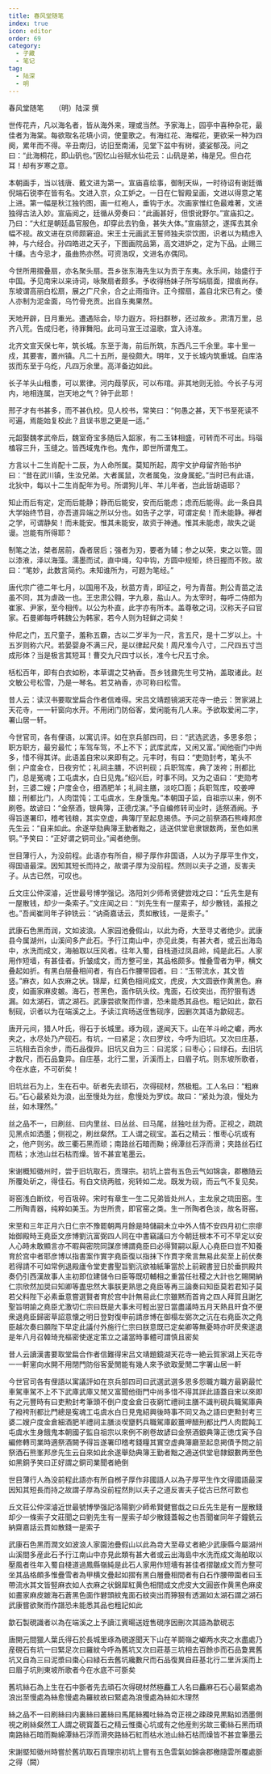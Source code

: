 ```yaml
---
title: 春风堂随笔
index: true
icon: editor
order: 69
category:
  - 子藏
  - 笔记
tag:
  - 陆深
  - 明
---
```


春风堂随笔　　（明）陆深 撰  

世传花卉，凡以海名者，皆从海外来，理或当然。予家海上，园亭中喜种杂花，最佳者为海棠。每欲取名花填小词，使童歌之。有海红花、海榴花，更欲采一种为四阕，累年而不得。辛丑南归，访旧至南浦，见堂下盆中有树，婆娑郁茂。问之曰：“此海桐花，即山矾也。”因忆山谷赋水仙花云：山矾是弟，梅是兄。但白花耳！却有岁寒之意。  

本朝画手，当以钱唐、戴文进为第一。宣庙喜绘事，御制天纵，一时待诏有谢廷循倪端石锐李在皆有名。文进入京，众工妒之。一日在仁智殿呈画，文进以得意之笔上进。第一幅是秋江独钓图，画一红袍人，垂钩于水。次画家惟红色最难著，文进独得古法入妙。宣庙阅之，廷循从旁奏曰：“此画甚好，但恨讹野尔。”宣庙扣之。乃曰：“大红是朝廷晶官服色，却穿此去钓鱼，甚失大体。”宣庙颔之，遂挥去其余幅不视。故文进在京师颇窘迫。宋王士元画武王誓师独夫崇饮图，识者以为精虑入神，与六经合。孙四皓进之天子，下图画院品第，高文进妒之，定为下品。止赐三十缣。古今忌才，虽曲热亦然。可资浩叹，文进名亦偶同。  

今世所用摺叠扇，亦名聚头扇。吾乡张东海先生以为贡于东夷。永乐间，始盛行于中国。予见南宋以来诗词，咏聚扇者颇多。予收得杨妹子所写绢扇面，摺痕尚存。东坡谓高丽白松扇，展之广尺余，合之止雨指许。正今摺扇，盖自北宋已有之。倭人亦制为泥金面，乌竹骨充贡。出自东夷果然。  

天地开辟，日月重光。遭遇际会，毕力遐方。将扫群秽，还过故乡。肃清万里，总齐八荒。告成归老，待罪舞阳。此司马宣王过温歌，宜入诗准。  

北齐文宣天保七年，筑长城。东至于海，前后所筑，东西凡三千余里。率十里一戍，其要害，置州镇。凡二十五所，是役颇大。明年，又于长城内筑重城。自库洛拔而东至于乌纥，凡四万余里。高洋备边如此。  

长子羊头山租黍，可以累律。河内葭莩灰，可以布琯。非其地则无验。今长子与河内，地相连属，岂天地之气？钟于此耶！  

邢子才有书甚多，而不甚仇校。见人校书，常笑曰：“何愚之甚，天下书至死读不可遍，焉能始复校此？且误书思之更是一适。”  

元韶娶魏孝武帝后，魏室奇宝多随后入韶家，有二玉钵相盛，可转而不可出。玛瑙榼容三升，玉缝之。皆西域鬼作也。鬼作，即世所谓鬼工。  

方言以十二生肖配十二辰，为人命所属。莫知所起，周宇文护母留齐贻书护曰：“昔在武川镇，生汝兄弟。大者属鼠，次者属兔，汝身属蛇。”当时已有此语，北狄中，每以十二生肖配年为号。所谓狗儿年、羊儿年者，岂此皆胡语耶？  

知止而后有定，定而后能静；静而后能安，安而后能虑；虑而后能得。此一条自具大学始终节目，亦吾道异端之所以分也。如告子之学，可谓定矣！而未能静。禅者之学，可谓静矣！而未能安。惟其未能安，故资于神通。惟其未能虑，故失之诞谩。岂能有所得耶？  

制笔之法，桀者居前，毳者居后；强者为刃，要者为辅；参之以荣，束之以管。固以漆液，泽以海藻。濡墨而试，直中绳，勾中钩，方圆中规矩，终日握而不败。故曰：“笔妙，此数言简约。未知谁所为，可题为笔经。”  

唐代宗广德二年七月，以国用不及，秋苗方青，即征之，号为青苗。荆公青苗之法虽不同，其为虐政一也。王忠肃公翱，字九皋，盐山人。为太宰时，每呼二侍郎为崔家、尹家，至今相传。以公为朴直，此字亦有所本。盖尊敬之词，汉称天子曰官家。石曼卿每呼韩魏公为韩家，若今人则为轻鲜之词矣！  

仲尼之门，五尺童子，羞称五霸，古以二岁半为一尺，言五尺，是十二岁以上。十五岁则称六尺。若晏婴身不满三尺，是以律起尺矣！周尺准今八寸，二尺四五寸岂成形体？当是极言其短耳！曹交九尺四寸以长，准今七尺五寸余。  

栝松百年，即有白衣如粉，本草谓之艾衲香。吾乡钱鼐先生号艾衲，盖取诸此。赵文敏公号松雪，乃是一琴名。若艾衲香，亦可称曰松雪。  

昔人云：读汉书要取堂扁合作者信难得。宋吕文靖题镜湖天花寺一绝云：贺家湖上天花寺，一一轩窗向水开。不用闭门防俗客，爱闲能有几人来。予欲取爱闲二字，署山居一轩。  

今世官司，各有俚语，以寓讥评。如在京兵部四司，曰：“武选武选，多思多怨；职方职方，最穷最忙；车驾车驾，不上不下；武库武库，又闲又富。”闻他衙门中尚多，惜不得其详。此语盖自宋以来即有之。元丰时，有曰：“吏勋封考，笔头不倒；户度金仓，日夜穷忙；礼祠主膳，不识判砚；兵职驾库，典了泼袴；刑都比门，总是冤魂；工屯虞水，白日见鬼。”绍兴后，时事不同。又为之语曰：“吏勋考封，三婆二嫂；户度金仓，细酒肥羊；礼祠主膳，淡吃□面；兵职驾库，咬姜呷醋；刑都比门，人肉馄饨；工屯虞水，生身饿鬼。”本朝国子监，自祖宗以来，例不刷卷。故谚曰：“金祭酒，银典簿，正德戊演。”予自编修转司业时，适祭酒阙。予得旨遂署印，稽考钱粮，其实空虚，典簿厅至起息揭债。予问之前祭酒石熊峰邦彦先生云：“自来如此。余遂举劾典簿王勤者黜之，适送供堂皂隶银数两，至色如黑铜。”予笑曰：“正好谓之铜司业。”闻者绝倒。  

世目薄行人，为没前程。此语亦有所自，柳子厚作非国语，人以为子厚平生作文，得国语最深。因知其短长而持之，故谓子厚为没前程。然则以夫子之道，反害夫子。从古已然，可叹也。  

丘文庄公仲深濬，近世最号博学强记。洛阳刘少师希贤健尝戏之曰：“丘先生是有一屋散钱，却少一条索子。”文庄闻之曰：“刘先生有一屋索子，却少散钱，盖报之也。”吾闻崔同年子钟铣云：“讷斋嘉话云，贯如散钱，一是索子。”  

武康石色黑而润，文如波浪。人家园池叠假山，以此为奇，大至寻丈者绝少。武康县今属湖州，山溪间多产此石。予行江南山中，亦见此类，有甚大者，或云出海岛中，水洗而成文，海舶取以压风者。往年入蜀，自栈道过凤县岭，纯是此石。人家用作短墙，有甚佳者。折皱成文，而方整可坐，其品格颇多。惟叠雪者为甲，横文叠起如折。有黑白层叠相间者，有白石作腰带园者。曰：“玉带流水，其文皆竖。”麻衣，如人衣麻之状。锦犀，红黄色相间成文，虎皮，大文圆嵌作黄黑色。麻皮，如画家麻皮皴。海石，苍黑色，面作矾头纹。鬼面，石纹突出，而狞狠有透漏。如太湖石，谓之湖石。武康尝欲聚而作谱，恐未能悉其品也。粗记如此，歙石制砚，识者以为在端溪之上。予读江宾旸送侄售砚序，因删次其语为歙砚志。  

唐开元间，猎人叶氏，得石于长城里。琢为砚，遂闻天下。山在羊斗岭之巘，两水夹之，水尽处乃产砚石。有坑，一曰紧足；次曰罗纹，今呼为旧坑。又次曰庄基，三坑相去百余步，而石品復异。旧坑又自为三：曰泥浆；曰枣心；曰绿石。去旧坑才数尺，而石品敻异。自庄基，北行二里，沂溪而上，曰眉子坑。则东坡所歌者，今在水底，不可斫矣！  

旧坑丝石为上，生在石中。斫者先去顽石，次得砚材，然极粗。工人名曰：“粗麻石。”石心最紧处为浪，出至慢处为丝，愈慢处为罗纹。故曰：“紧处为浪，慢处为丝，如木理然。”  

丝之品不一，曰刷丝、曰内里丝、曰丛丝、曰马尾，丝独吐丝为奇。正视之，疏疏见黑点如洒墨；侧视之，刷丝粲然。工人谓之砚宝。盖石之精云：惟枣心坑或有之，他产则劣。故三衢石黑而顽；南路丝石暗而黝；绵潭丝石浮而滑；夹路丝石红而枯；水池山丝石枯而燥。皆不甚宜笔墨云。  

宋谢概知徽州时，尝于旧坑取石，贡理宗。初坑上尝有五色云气如锦衾，郡檄随云所覆处斫之，得佳石。有白文绕两舷，宛转如二龙。既发为砚，而云气不复见矣。  

哥窑浅白断纹，号百圾碎。宋时有章生一生二兄弟皆处州人，主龙泉之琉田窑。生二所陶青器，纯粹如美玉。为世所贵，即官窑之类。生一所陶者色淡，故名哥窑。  

宋至和三年正月六日仁宗不豫罷朝两月餘是時儲嗣未立中外人情不安四月初仁宗瘳始御殿時王堯臣文彦博劉沆富弼四人同在中書竊議曰方今朝廷根本不可不早定以安人心時未敢顯言亦不暇與密院同謀彦博謂堯臣曰必得賢嗣以厭人心堯臣曰豈不知養育於宫中者耶彦博以指書案作實字堯臣復以指抹下作貫字衆言無易此矣至上前伏奏若得請不可如常例退殿廬令堂吏書聖旨劉沆欲袖紙筆當於上前親書翌日於垂拱殿共奏仍引西漢故事人主初即位建儲令曰臣等既叨輔相之重當任社稷之大計也乞賜開納仁宗欣然加奨曰知卿等盡忠然大事朕更熟思之堯臣等再三論奏曰知臣莫若君知子莫若父料陛下必素垂意嘗選賢者育於宫中計無易此仁宗雖黙而首肯之四人拜賀且謝乞聖旨明諭之堯臣尤激切仁宗曰既是大事未可輕出翌日當盡議時五月天熱且旰食不便衆退堯臣歸密草詔意懐之明日登對復申前請彦博在御榻左弼次之沆在右堯臣次之堯臣越次奏曰願陛下早定此議付外施行仁宗曰朕意既已定矣卿等無憂時亦旰昃衆遂退是年八月召韓琦充樞密使遂定策立之議當時事體可謂慎且密矣  

昔人云讀漢書要取堂扁合作者信難得宋吕文靖題鏡湖天花寺一絶云賀家湖上天花寺一一軒窻向水開不用閉門防俗客愛閒能有幾人來予欲取愛閒二字署山居一軒  

今世官司各有俚語以寓議評如在京兵部四司曰武選武選多恩多怨職方職方最窮最忙車駕車駕不上不下武庫武庫又閒又富聞他衙門中尚多惜不得其詳此語蓋自宋以來即有之元豐時有曰吏勲封考筆頭不倒户度金倉日夜窮忙禮祠主膳不識判硯兵職駕庫典了襏袴刑都比門總是寃魂工屯虞水白日見鬼紹興後時事不同又為之語曰吏勲封考三婆二嫂户度金倉細酒肥羊禮祠主膳淡喫齏麫兵職駕庫齩薑呷醋刑都比門人肉餛飩工屯虞水生身餓鬼本朝國子監自祖宗以來例不刷卷故諺曰金祭酒銀典簿正徳戊寅予自編修轉司業時適祭酒闕予得旨遂署印稽考錢糧其實空虚典簿廳至起息掲債予問之前祭酒石熊峯邦彦先生云自來如此余遂舉劾典簿王勤者黜之適送供堂皂隸銀數两至色如黑銅予笑曰正好謂之銅司業聞者絶倒  

世目薄行人為没前程此語亦有所自桞子厚作非國語人以為子厚平生作文得國語最深因知其短長而持之故謂子厚為没前程然則以夫子之道反害夫子從古已然可歎也  

丘文荘公仲深濬近世最號博學强記洛陽劉少師希賢健嘗戱之曰丘先生是有一屋散錢却少一條索子文莊聞之曰劉先生有一屋索子却少散錢蓋報之也吾聞崔同年子鐘銑云納齋嘉話云貫如散錢一是索子  

武康石色黑而潤文如波浪人家園池疊假山以此為竒大至尋丈者絶少武康縣今屬湖州山溪間多産此石予行江南山中亦見此類有甚大者或云出海島中水洗而成文海舶取以壓風者徃年入蜀自棧道過鳳縣嶺純是此石人家用作短墻有甚佳者摺皺成文而方整可坐其品格頗多惟疊雪者為甲横文疊起如摺有黑白層疊相間者有白石作腰帶圍者曰玉帶流水其文皆竪麻衣如人衣麻之状錦犀紅黄色相間成文虎皮大文圓嵌作黄黑色麻皮如畫家麻皮皴海石蒼黑色面作礬頭紋鬼面石紋突出而獰狠有透漏如太湖石謂之湖石武康嘗欲聚而作譜恐未能悉其品也粗記如此  

歙石製硯識者以為在端溪之上予讀江賓暘送姪售硯序因刪次其語為歙硯志  

唐開元間獵人葉氏得石於長城里琢為硯遂聞天下山在羊鬬嶺之巘两水夾之水盡處乃産硯石有坑一曰緊足次曰羅紋今呼為舊坑又次曰莊基三坑相去百餘歩而石品夐異舊坑又自為三曰泥漿曰棗心曰緑石去舊坑纔數尺而石品復異自莊基北行二里泝溪而上曰眉子坑則東坡所歌者今在水底不可斵矣  

舊坑絲石為上生在石中斵者先去頑石次得硯材然極麤工人名曰麤麻石石心最緊處為浪出至慢處為絲愈慢處為羅紋故曰緊處為浪慢處為絲如木理然  

絲之品不一曰刷絲曰内裏絲曰叢絲曰馬尾絲獨吐絲為竒正視之疎疎見黒點如洒墨側視之刷絲粲然工人謂之硯寳蓋石之精云惟棗心坑或有之他産則劣故三衢絲石黑而頑南路絲石暗而黝綿潭絲石浮而滑夾路絲石紅而枯水池山絲石枯而燥皆不甚宜筆墨云  

宋謝塈知徽州時嘗於舊坑取石貢理宗初坑上嘗有五色雲氣如錦衾郡檄隨雲所覆處斵之得（闕）  

